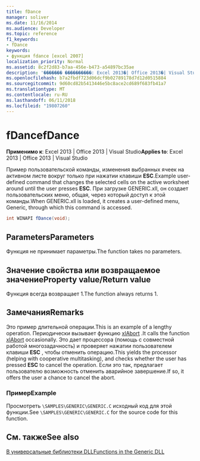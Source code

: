 ```yaml
---
title: fDance
manager: soliver
ms.date: 11/16/2014
ms.audience: Developer
ms.topic: reference
f1_keywords:
- fDance
keywords:
- функция fdance [excel 2007]
localization_priority: Normal
ms.assetid: 8c2f2d83-b7aa-456e-b473-a54897bc35ae
description: '������� ����������: Excel 2013�| Office 2013�| Visual Studio'
ms.openlocfilehash: b7a2fbdf723d06dcf9b02789178d7d12d0515884
ms.sourcegitcommit: 9d60cd82b5413446e5bc8ace2cd689f683fb41a7
ms.translationtype: MT
ms.contentlocale: ru-RU
ms.lasthandoff: 06/11/2018
ms.locfileid: "19807260"
---
```

# <a name="fdance"></a><span data-ttu-id="ee578-104">fDance</span><span class="sxs-lookup"><span data-stu-id="ee578-104">fDance</span></span>

 <span data-ttu-id="ee578-105">**Применимо к**: Excel 2013 | Office 2013 | Visual Studio</span><span class="sxs-lookup"><span data-stu-id="ee578-105">**Applies to**: Excel 2013 | Office 2013 | Visual Studio</span></span> 
  
<span data-ttu-id="ee578-106">Пример пользовательской команды, изменения выбранных ячеек на активном листе вокруг только при нажатии клавиши **ESC**.</span><span class="sxs-lookup"><span data-stu-id="ee578-106">Example user-defined command that changes the selected cells on the active worksheet around until the user presses **ESC**.</span></span> <span data-ttu-id="ee578-107">При загрузке GENERIC.xll, он создает пользовательских меню, общая, через который доступ к этой команды.</span><span class="sxs-lookup"><span data-stu-id="ee578-107">When GENERIC.xll is loaded, it creates a user-defined menu, Generic, through which this command is accessed.</span></span>
  
```cs
int WINAPI fDance(void);
```

## <a name="parameters"></a><span data-ttu-id="ee578-108">Parameters</span><span class="sxs-lookup"><span data-stu-id="ee578-108">Parameters</span></span>

<span data-ttu-id="ee578-109">Функция не принимает параметры.</span><span class="sxs-lookup"><span data-stu-id="ee578-109">The function takes no parameters.</span></span>
  
## <a name="property-valuereturn-value"></a><span data-ttu-id="ee578-110">Значение свойства или возвращаемое значение</span><span class="sxs-lookup"><span data-stu-id="ee578-110">Property value/Return value</span></span>

<span data-ttu-id="ee578-111">Функция всегда возвращает 1.</span><span class="sxs-lookup"><span data-stu-id="ee578-111">The function always returns 1.</span></span>
  
## <a name="remarks"></a><span data-ttu-id="ee578-112">Замечания</span><span class="sxs-lookup"><span data-stu-id="ee578-112">Remarks</span></span>

<span data-ttu-id="ee578-113">Это пример длительной операции.</span><span class="sxs-lookup"><span data-stu-id="ee578-113">This is an example of a lengthy operation.</span></span> <span data-ttu-id="ee578-114">Периодически вызывает функцию [xlAbort](xlabort.md) .</span><span class="sxs-lookup"><span data-stu-id="ee578-114">It calls the function [xlAbort](xlabort.md) occasionally.</span></span> <span data-ttu-id="ee578-115">Это дает процессора (помощь с совместной работой многозадачность) и проверяет нажатии пользователем клавиши **ESC** , чтобы отменить операцию.</span><span class="sxs-lookup"><span data-stu-id="ee578-115">This yields the processor (helping with cooperative multitasking), and checks whether the user has pressed **ESC** to cancel the operation.</span></span> <span data-ttu-id="ee578-116">Если это так, предлагает пользователю возможность отменить аварийное завершение.</span><span class="sxs-lookup"><span data-stu-id="ee578-116">If so, it offers the user a chance to cancel the abort.</span></span> 
  
### <a name="example"></a><span data-ttu-id="ee578-117">Пример</span><span class="sxs-lookup"><span data-stu-id="ee578-117">Example</span></span>

<span data-ttu-id="ee578-118">Просмотреть `\SAMPLES\GENERIC\GENERIC.C` исходный код для этой функции.</span><span class="sxs-lookup"><span data-stu-id="ee578-118">See  `\SAMPLES\GENERIC\GENERIC.C` for the source code for this function.</span></span> 
  
## <a name="see-also"></a><span data-ttu-id="ee578-119">См. также</span><span class="sxs-lookup"><span data-stu-id="ee578-119">See also</span></span>



[<span data-ttu-id="ee578-120">В универсальные библиотеки DLL</span><span class="sxs-lookup"><span data-stu-id="ee578-120">Functions in the Generic DLL</span></span>](functions-in-the-generic-dll.md)

